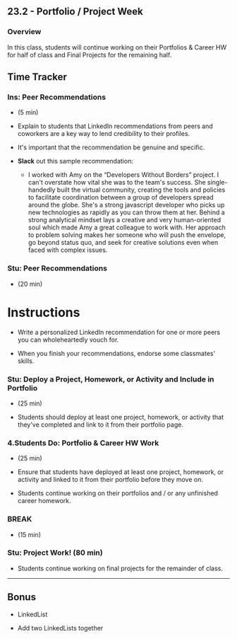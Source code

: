 ## 23.2 - Portfolio / Project Week

### Overview

In this class, students will continue working on their Portfolios & Career HW for half of class and Final Projects for the remaining half.

## Time Tracker

### Ins: Peer Recommendations

- (5 min)

* Explain to students that LinkedIn recommendations from peers and coworkers are a key way to lend credibility to their profiles.

* It's important that the recommendation be genuine and specific.

* **Slack** out this sample recommendation:

  - I worked with Amy on the “Developers Without Borders” project. I can't overstate how vital she was to the team's success. She single-handedly built the virtual community, creating the tools and policies to facilitate coordination between a group of developers spread around the globe. She's a strong javascript developer who picks up new technologies as rapidly as you can throw them at her. Behind a strong analytical mindset lays a creative and very human-oriented soul which made Amy a great colleague to work with. Her approach to problem solving makes her someone who will push the envelope, go beyond status quo, and seek for creative solutions even when faced with complex issues.

### Stu: Peer Recommendations

- (20 min)

# Instructions

- Write a personalized LinkedIn recommendation for one or more peers you can wholeheartedly vouch for.

- When you finish your recommendations, endorse some classmates' skills.

### Stu: Deploy a Project, Homework, or Activity and Include in Portfolio

- (25 min)

* Students should deploy at least one project, homework, or activity that they've completed and link to it from their portfolio page.

### 4.Students Do: Portfolio & Career HW Work

- (25 min)

- Ensure that students have deployed at least one project, homework, or activity and linked to it from their portfolio before they move on.

- Students continue working on their portfolios and / or any unfinished career homework.

### BREAK

- (15 min)

### Stu: Project Work! (80 min)

- Students continue working on final projects for the remainder of class.

---

## Bonus

- LinkedList

- Add two LinkedLists together
